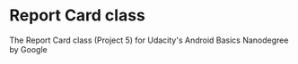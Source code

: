 # Report Card class

The Report Card class (Project 5) for Udacity's Android Basics Nanodegree by Google